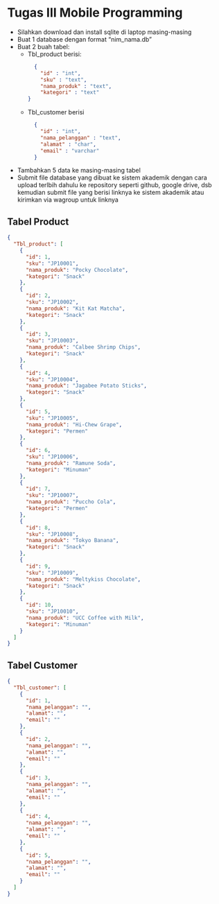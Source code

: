 # Tugas III Mobile Programming
- Silahkan download dan install sqlite di laptop masing-masing
- Buat 1 database dengan format “nim_nama.db”
- Buat 2 buah tabel:
  - Tbl_product berisi:
      ```json
        {
          "id" : "int",
          "sku" : "text",
          "nama_produk" : "text",
          "kategori" : "text"
      }
    ```
  - Tbl_customer berisi
      ```json
        {
          "id" : "int",
          "nama_pelanggan" : "text",
          "alamat" : "char",
          "email" : "varchar"
        }
      ```
- Tambahkan 5 data ke masing-masing tabel
- Submit file database yang dibuat ke sistem akademik dengan cara upload terlbih
  dahulu ke repository seperti github, google drive, dsb kemudian submit file yang
  berisi linknya ke sistem akademik atau kirimkan via wagroup untuk linknya

## Tabel Product
```json
{
  "Tbl_product": [
    {
      "id": 1,
      "sku": "JP10001",
      "nama_produk": "Pocky Chocolate",
      "kategori": "Snack"
    },
    {
      "id": 2,
      "sku": "JP10002",
      "nama_produk": "Kit Kat Matcha",
      "kategori": "Snack"
    },
    {
      "id": 3,
      "sku": "JP10003",
      "nama_produk": "Calbee Shrimp Chips",
      "kategori": "Snack"
    },
    {
      "id": 4,
      "sku": "JP10004",
      "nama_produk": "Jagabee Potato Sticks",
      "kategori": "Snack"
    },
    {
      "id": 5,
      "sku": "JP10005",
      "nama_produk": "Hi-Chew Grape",
      "kategori": "Permen"
    },
    {
      "id": 6,
      "sku": "JP10006",
      "nama_produk": "Ramune Soda",
      "kategori": "Minuman"
    },
    {
      "id": 7,
      "sku": "JP10007",
      "nama_produk": "Puccho Cola",
      "kategori": "Permen"
    },
    {
      "id": 8,
      "sku": "JP10008",
      "nama_produk": "Tokyo Banana",
      "kategori": "Snack"
    },
    {
      "id": 9,
      "sku": "JP10009",
      "nama_produk": "Meltykiss Chocolate",
      "kategori": "Snack"
    },
    {
      "id": 10,
      "sku": "JP10010",
      "nama_produk": "UCC Coffee with Milk",
      "kategori": "Minuman"
    }
  ]
}
```

## Tabel Customer
```json
{
  "Tbl_customer": [
    {
      "id": 1,
      "nama_pelanggan": "",
      "alamat": "",
      "email": ""
    },
    {
      "id": 2,
      "nama_pelanggan": "",
      "alamat": "",
      "email": ""
    },
    {
      "id": 3,
      "nama_pelanggan": "",
      "alamat": "",
      "email": ""
    },
    {
      "id": 4,
      "nama_pelanggan": "",
      "alamat": "",
      "email": ""
    },
    {
      "id": 5,
      "nama_pelanggan": "",
      "alamat": "",
      "email": ""
    }
  ]
}
```

